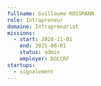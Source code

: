 ```yaml
---
fullname: Guillaume ROSSMANN
role: Intrapreneur
domaine: Intraprenariat
missions:
  - start: 2020-11-01
    end: 2025-06-01
    status: admin
    employer: DGCCRF
startups:
  - signalement
---
```

